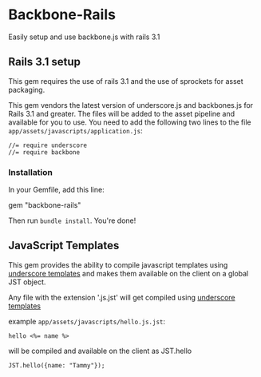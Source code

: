 # Backbone-Rails

Easily setup and use backbone.js with rails 3.1

## Rails 3.1 setup
This gem requires the use of rails 3.1 and the use of sprockets for asset packaging.

This gem vendors the latest version of underscore.js and backbones.js for Rails 3.1 and greater. The files will be added to the asset pipeline and available for you to use. 
You need to add the following two lines to the file `app/assets/javascripts/application.js`:

    //= require underscore
    //= require backbone
    
### Installation

In your Gemfile, add this line:

  gem "backbone-rails"
  
Then run `bundle install`. You're done!

## JavaScript Templates

This gem provides the ability to compile javascript templates using [underscore templates](http://documentcloud.github.com/underscore/#template)
and makes them available on the client on a global JST object.

Any file with the extension '.js.jst' will get compiled using [underscore templates](http://documentcloud.github.com/underscore/#template)

example `app/assets/javascripts/hello.js.jst`:
  
    hello <%= name %>
  
will be compiled and available on the client as JST.hello
  
    JST.hello({name: "Tammy"});
  